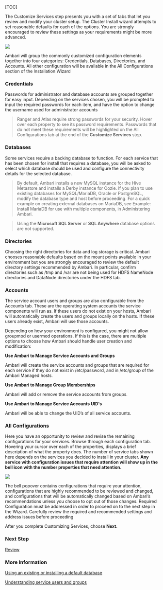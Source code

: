[TOC]

The Customize Services step presents you with a set of tabs that let you review and modify your cluster setup. The Cluster Install wizard attempts to set reasonable defaults for each of the options. You are strongly encouraged to review these settings as your requirements might be more advanced.

![](https://cdn.north.devlive.org/images/2024/05/06/17149619321952.jpg)

Ambari will group the commonly customized configuration elements together into four categories: Credentials, Databases, Directories, and Accounts. All other configuration will be available in the All Configurations section of the Installation Wizard

### Credentials

Passwords for administrator and database accounts are grouped together for easy input. Depending on the services chosen, you will be prompted to input the required passwords for each item, and have the option to change the username used for administrator accounts

> Ranger and Atlas require strong passwords for your security. Hover over each property to see its password requirements. Passwords that do not meet these requirements will be highlighted on the All Configurations tab at the end of the **Customize Services** step.

### Databases

Some services require a backing database to function. For each service that has been chosen for install that requires a database, you will be asked to select which database should be used and configure the connectivity details for the selected database.

> By default, Ambari installs a new MySQL instance for the Hive Metastore and installs a Derby instance for Oozie. If you plan to use existing databases for MySQL/MariaDB, Oracle or PostgreSQL, modify the database type and host before proceeding. For a quick example on creating external databases on MariaDB, see Example: Install MariaDB for use with multiple components, in Administering Ambari.

> Using the **Microsoft SQL Server** or **SQL Anywhere** database options are not supported.

### Directories

Choosing the right directories for data and log storage is critical. Ambari chooses reasonable defaults based on the mount points available in your environment but you are strongly encouraged to review the default directory settings recommended by Ambari. In particular, confirm directories such as /tmp and /var are not being used for HDFS NameNode directories and DataNode directories under the HDFS tab.

### Accounts

The service account users and groups are also configurable from the Accounts tab. These are the operating system accounts the service components will run as. If these users do not exist on your hosts, Ambari will automatically create the users and groups locally on the hosts. If these users already exist, Ambari will use those accounts.

Depending on how your environment is configured, you might not allow groupmod or usermod operations. If this is the case, there are multiple options to choose how Ambari should handle user creation and modification:

**Use Ambari to Manage Service Accounts and Groups**

Ambari will create the service accounts and groups that are required for each service if they do not exist in /etc/password, and in /etc/group of the Ambari Managed hosts.

**Use Ambari to Manage Group Memberships**

Ambari will add or remove the service accounts from groups.

**Use Ambari to Manage Service Accounts UID's**

Ambari will be able to change the UID’s of all service accounts.

### All Configurations

Here you have an opportunity to review and revise the remaining configurations for your services. Browse through each configuration tab. Hovering your cursor over each of the properties, displays a brief description of what the property does. The number of service tabs shown here depends on the services you decided to install in your cluster. **Any service with configuration issues that require attention will show up in the bell icon with the number properties that need attention.**

![](https://cdn.north.devlive.org/images/2024/05/06/17149621733642.jpg)

The bell popover contains configurations that require your attention, configurations that are highly recommended to be reviewed and changed, and configurations that will be automatically changed based on Ambari’s recommendations unless you choose to opt out of those changes. Required Configuration must be addressed in order to proceed on to the next step in the Wizard. Carefully review the required and recommended settings and address issues before proceeding

After you complete Customizing Services, choose **Next**.

### Next Step

[Review]($Review)

### More Information

[Using an existing or installing a default database](https://docs.devlive.org/read/apache-ambari-en-administering-2.7.5.0/Using-An-Existing-Or-Installing-A-Default-Database)

[Understanding service users and groups](https://docs.devlive.org/read/apache-ambari-en-administering-2.7.5.0/Understanding-Service-Users-And-Groups)

